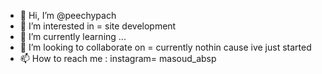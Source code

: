 - 👋 Hi, I’m @peechypach
- 👀 I’m interested in = site development 
- 🌱 I’m currently learning ...
- 💞️ I’m looking to collaborate on = currently nothin cause ive just started
- 📫 How to reach me : instagram= masoud_absp

<!---
peechypach/peechypach is a ✨ special ✨ repository because its `README.md` (this file) appears on your GitHub profile.
You can click the Preview link to take a look at your changes.
--->
